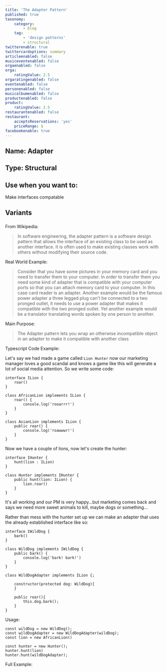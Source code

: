 ```yaml
---
title: 'The Adapter Pattern'
published: true
taxonomy:
    category:
        - blog
    tag:
        - 'design patterns'
        - structural
twitterenable: true
twittercardoptions: summary
articleenabled: false
musiceventenabled: false
orgaenabled: false
orga:
    ratingValue: 2.5
orgaratingenabled: false
eventenabled: false
personenabled: false
musicalbumenabled: false
productenabled: false
product:
    ratingValue: 2.5
restaurantenabled: false
restaurant:
    acceptsReservations: 'yes'
    priceRange: $
facebookenable: true
---
```


## Name: Adapter

## Type: Structural

## Use when you want to:

Make interfaces compatable

## Variants

### 

From Wikipedia:

> In software engineering, the adapter pattern is a software design pattern that allows the interface of an existing class to be used as another interface. It is often used to make existing classes work with others without modifying their source code.
 
Real World Example:

> Consider that you have some pictures in your memory card and you need to transfer them to your computer. In order to transfer them you need some kind of adapter that is compatible with your computer ports so that you can attach memory card to your computer. In this case card reader is an adapter. Another example would be the famous power adapter a three legged plug can't be connected to a two pronged outlet, it needs to use a power adapter that makes it compatible with the two pronged outlet. Yet another example would be a translator translating words spoken by one person to another.

Main Purpose:

> The Adapter pattern lets you wrap an otherwise incompatible object in an adapter to make it compatible with another class

Typescript Code Example:

Let's say we had made a game called `Lion Hunter` now our marketing manager loves a good scandal and knows a game like this will generate a lot of social media attention. So we write some code:

```
interface ILion { 
    roar()
}

class AfricanLion implements ILion { 
    roar() { 
        console.log('rooarrr!')
    }
}

class AsianLion implements ILion { 
    public roar() { 
        console.log('roawwwr!')
    }
}

```

Now we have a couple of lions, now let's create the hunter:

```
interface IHunter { 
    hunt(lion : ILion)
}

class Hunter implements IHunter { 
    public hunt(lion: ILion) { 
        lion.roar()
    }
}
```

It's all working and our PM is very happy...but marketing comes back and says we need more sweet animals to kill, maybe dogs or something...


Rather than mess with the hunter set up we can make an adapter that uses the already established interface like so:


```
interface IWildDog { 
    bark()
}

class WildDog implements IWildDog {
    public bark() {
        console.log('bark! bark!')
    }
}

class WildDogAdapter implements ILion {;

    constructor(protected dog: WildDog){
    }

    public roar(){
        this.dog.bark();
    }
}

```

Usage:

```
const wildDog = new WildDog();
const wildDogAdapter = new WildDogAdapter(wildDog);
const lion = new AfricanLion()

const hunter = new Hunter();
hunter.hunt(lion)
hunter.hunt(wildDogAdapter);
```

Full Example:

<script async src="//jsfiddle.net/harps116/8psnf49z/8/embed/js,result/"></script>

